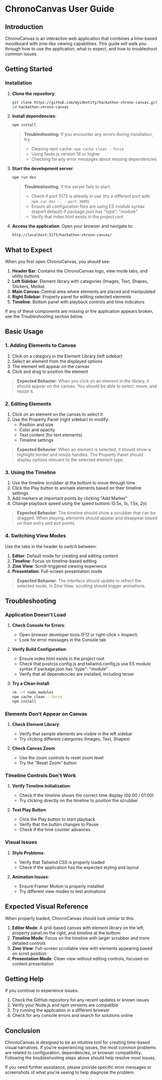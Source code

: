 # ChronoCanvas User Guide

## Introduction

ChronoCanvas is an interactive web application that combines a time-based moodboard with zine-like viewing capabilities. This guide will walk you through how to use the application, what to expect, and how to troubleshoot common issues.

## Getting Started

### Installation

1. **Clone the repository**:
   ```bash
   git clone https://github.com/myidentity/hackathon-chrono-canvas.git
   cd hackathon-chrono-canvas
   ```

2. **Install dependencies**:
   ```bash
   npm install
   ```
   
   > **Troubleshooting**: If you encounter any errors during installation, try:
   > - Clearing npm cache: `npm cache clean --force`
   > - Using Node.js version 16 or higher
   > - Checking for any error messages about missing dependencies

3. **Start the development server**:
   ```bash
   npm run dev
   ```
   
   > **Troubleshooting**: If the server fails to start:
   > - Check if port 5173 is already in use (try a different port with `npm run dev -- --port 3000`)
   > - Ensure all configuration files are using ES module syntax (export default) if package.json has "type": "module"
   > - Verify that index.html exists in the project root

4. **Access the application**:
   Open your browser and navigate to:
   ```
   http://localhost:5173/hackathon-chrono-canvas/
   ```

## What to Expect

When you first open ChronoCanvas, you should see:

1. **Header Bar**: Contains the ChronoCanvas logo, view mode tabs, and utility buttons
2. **Left Sidebar**: Element library with categories (Images, Text, Shapes, Stickers, Media)
3. **Main Canvas**: Central area where elements are placed and manipulated
4. **Right Sidebar**: Property panel for editing selected elements
5. **Timeline**: Bottom panel with playback controls and time indicators

If any of these components are missing or the application appears broken, see the Troubleshooting section below.

## Basic Usage

### 1. Adding Elements to Canvas

1. Click on a category in the Element Library (left sidebar)
2. Select an element from the displayed options
3. The element will appear on the canvas
4. Click and drag to position the element

> **Expected Behavior**: When you click on an element in the library, it should appear on the canvas. You should be able to select, move, and resize it.

### 2. Editing Elements

1. Click on an element on the canvas to select it
2. Use the Property Panel (right sidebar) to modify:
   - Position and size
   - Color and opacity
   - Text content (for text elements)
   - Timeline settings

> **Expected Behavior**: When an element is selected, it should show a highlight border and resize handles. The Property Panel should display options relevant to the selected element type.

### 3. Using the Timeline

1. Use the timeline scrubber at the bottom to move through time
2. Click the Play button to animate elements based on their timeline settings
3. Add markers at important points by clicking "Add Marker"
4. Change playback speed using the speed buttons (0.5x, 1x, 1.5x, 2x)

> **Expected Behavior**: The timeline should show a scrubber that can be dragged. When playing, elements should appear and disappear based on their entry and exit points.

### 4. Switching View Modes

Use the tabs in the header to switch between:

1. **Editor**: Default mode for creating and editing content
2. **Timeline**: Focus on timeline-based editing
3. **Zine View**: Scroll-triggered viewing experience
4. **Presentation**: Full-screen presentation mode

> **Expected Behavior**: The interface should update to reflect the selected mode. In Zine View, scrolling should trigger animations.

## Troubleshooting

### Application Doesn't Load

1. **Check Console for Errors**:
   - Open browser developer tools (F12 or right-click > Inspect)
   - Look for error messages in the Console tab

2. **Verify Build Configuration**:
   - Ensure index.html exists in the project root
   - Check that postcss.config.js and tailwind.config.js use ES module syntax if package.json has "type": "module"
   - Verify that all dependencies are installed, including terser

3. **Try a Clean Install**:
   ```bash
   rm -rf node_modules
   npm cache clean --force
   npm install
   ```

### Elements Don't Appear on Canvas

1. **Check Element Library**:
   - Verify that sample elements are visible in the left sidebar
   - Try clicking different categories (Images, Text, Shapes)

2. **Check Canvas Zoom**:
   - Use the zoom controls to reset zoom level
   - Try the "Reset Zoom" button

### Timeline Controls Don't Work

1. **Verify Timeline Initialization**:
   - Check if the timeline shows the correct time display (00:00 / 01:00)
   - Try clicking directly on the timeline to position the scrubber

2. **Test Play Button**:
   - Click the Play button to start playback
   - Verify that the button changes to Pause
   - Check if the time counter advances

### Visual Issues

1. **Style Problems**:
   - Verify that Tailwind CSS is properly loaded
   - Check if the application has the expected styling and layout

2. **Animation Issues**:
   - Ensure Framer Motion is properly installed
   - Try different view modes to test animations

## Expected Visual Reference

When properly loaded, ChronoCanvas should look similar to this:

1. **Editor Mode**: A grid-based canvas with element library on the left, property panel on the right, and timeline at the bottom
2. **Timeline Mode**: Focus on the timeline with larger scrubber and more detailed controls
3. **Zine View**: Full-screen scrollable view with elements appearing based on scroll position
4. **Presentation Mode**: Clean view without editing controls, focused on content presentation

## Getting Help

If you continue to experience issues:

1. Check the GitHub repository for any recent updates or known issues
2. Verify your Node.js and npm versions are compatible
3. Try running the application in a different browser
4. Check for any console errors and search for solutions online

## Conclusion

ChronoCanvas is designed to be an intuitive tool for creating time-based visual narratives. If you're experiencing issues, the most common problems are related to configuration, dependencies, or browser compatibility. Following the troubleshooting steps above should help resolve most issues.

If you need further assistance, please provide specific error messages or screenshots of what you're seeing to help diagnose the problem.

